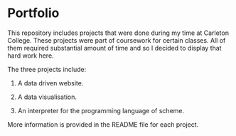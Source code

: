 # Portfolio

This repository includes projects that were done during my time at Carleton College. These projects were part of coursework for certain classes.
All of them required substantial amount of time and so I decided to display that hard work here.

The three projects include:

 1. A data driven website.

 2. A data visualisation.

 3. An interpreter for the programming language of scheme.

More information is provided in the README file for each project.
